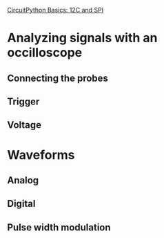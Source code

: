  [CircuitPython Basics: 12C and SPI](https://learn.adafruit.com/circuitpython-basics-i2c-and-spi?view=all)

# Analyzing signals with an occilloscope

## Connecting the probes
## Trigger
## Voltage

# Waveforms
## Analog
## Digital
## Pulse width modulation
